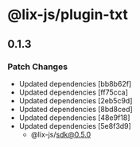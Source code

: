 # @lix-js/plugin-txt

## 0.1.3

### Patch Changes

- Updated dependencies [bb8b62f]
- Updated dependencies [ff75cca]
- Updated dependencies [2eb5c9d]
- Updated dependencies [8bd8ced]
- Updated dependencies [48e9f18]
- Updated dependencies [5e8f3d9]
  - @lix-js/sdk@0.5.0
